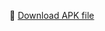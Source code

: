 🔗 [Download APK file](https://drive.google.com/file/d/1yxYAkd4yZMQxEBjaRMfRAaskKfBBc8tB/view?usp=drive_link&export=download)
